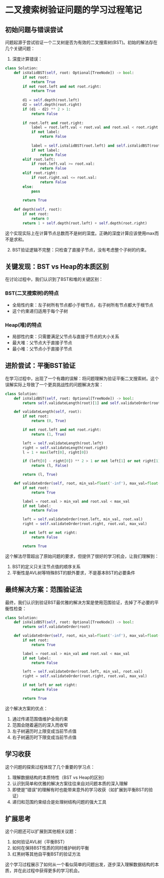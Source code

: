 # 二叉搜索树验证问题的学习过程笔记

## 初始问题与错误尝试

问题起源于尝试验证一个二叉树是否为有效的二叉搜索树(BST)。初始的解法存在几个关键问题：

1. 深度计算错误：
```python
class Solution:
    def isValidBST(self, root: Optional[TreeNode]) -> bool:
        if not root:
            return True
        if not root.left and not root.right:
            return True
            
        d1 = self.depth(root.left)
        d2 = self.depth(root.right)
        if (d1 - d2) ** 2 > 1:
            return False
            
        if root.left and root.right:
            label = root.left.val < root.val and root.val < root.right.val
            if not label:
                return False
                
            label = self.isValidBST(root.left) and self.isValidBST(root.right)
            if not label:
                return False
        elif root.left:
            if root.left.val >= root.val:
                return False
        elif root.right:
            if root.right.val <= root.val:
                return False
        else:
            pass
            
        return True
        
    def depth(self, root):
        if not root:
            return 0
        return 1 + self.depth(root.left) + self.depth(root.right)
```
这个实现实际上在计算节点总数而不是树的深度。正确的深度计算应该使用max而不是求和。

2. BST验证逻辑不完整：只检查了直接子节点，没有考虑整个子树的约束。

## 关键发现：BST vs Heap的本质区别

在讨论过程中，我们认识到了BST和堆的关键区别：

### BST(二叉搜索树)的特点
- 全局性约束：左子树所有节点都小于根节点，右子树所有节点都大于根节点
- 这个约束递归适用于每个子树

### Heap(堆)的特点
- 局部性约束：只需要满足父节点与直接子节点的大小关系
- 最大堆：父节点大于直接子节点
- 最小堆：父节点小于直接子节点

## 进阶尝试：平衡BST验证

在学习过程中，出现了一个有趣的误解：将问题理解为验证平衡二叉搜索树。这个误解实际上导致了一个更具挑战性的问题解决方案：

```python
class Solution:
    def isValidBST(self, root: Optional[TreeNode]) -> bool:
        return self.validateLength(root)[1] and self.validateOrder(root)

    def validateLength(self, root):
        if not root:
            return (0, True)

        if not root.left and not root.right:
            return (1, True)

        left = self.validateLength(root.left)
        right = self.validateLength(root.right)
        l = 1 + max(left[0], right[0])

        if (left[0] - right[0]) ** 2 > 1 or not left[1] or not right[1]:
            return (l, False)

        return (l, True)

    def validateOrder(self, root, min_val=float('-inf'), max_val=float('inf')):
        if not root:
            return True

        label = root.val > min_val and root.val < max_val
        if not label:
            return False

        left = self.validateOrder(root.left, min_val, root.val)
        right = self.validateOrder(root.right, root.val, max_val)

        if not left or not right:
            return False

        return True
```

这个解法尽管超出了原始问题的要求，但提供了很好的学习机会，让我们理解到：
1. BST的定义只关注节点值的顺序关系
2. 平衡性是AVL树等特殊BST的额外要求，不是基本BST的必要条件

## 最终解决方案：范围验证法

最终，我们认识到验证BST最优雅的解决方案是使用范围验证，去掉了不必要的平衡性检查：

```python
class Solution:
    def isValidBST(self, root: Optional[TreeNode]) -> bool:
        return self.validateOrder(root)

    def validateOrder(self, root, min_val=float('-inf'), max_val=float('inf')):
        if not root:
            return True

        label = root.val > min_val and root.val < max_val
        if not label:
            return False

        left = self.validateOrder(root.left, min_val, root.val)
        right = self.validateOrder(root.right, root.val, max_val)

        if not left or not right:
            return False

        return True
```

这个解决方案的优点：
1. 通过传递范围值维护全局约束
2. 范围会随着遍历的深入而收窄
3. 左子树遍历时上限变成当前节点值
4. 右子树遍历时下限变成当前节点值

## 学习收获

这个问题的探索过程体现了几个重要的学习点：
1. 理解数据结构的本质特性（BST vs Heap的区别）
2. 认识到简单和优雅的解决方案往往来自对问题本质的深入理解
3. 即使是"错误"的理解有时也能带来意外的学习收获（如扩展到平衡BST的验证）
4. 递归和范围约束结合是处理树结构问题的强大工具

## 扩展思考

这个问题还可以扩展到其他相关议题：
1. 如何验证AVL树（平衡BST）
2. 如何在保持BST性质的同时维护树的平衡
3. 红黑树等其他自平衡BST的验证方法

这个学习过程展示了如何从一个看似简单的问题出发，逐步深入理解数据结构的本质，并在此过程中获得更多的学习机会。